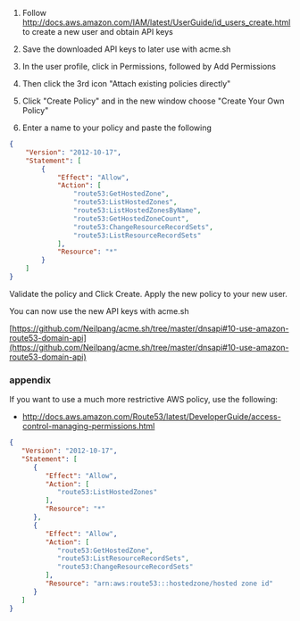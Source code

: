1. Follow http://docs.aws.amazon.com/IAM/latest/UserGuide/id_users_create.html to create a new user and obtain API keys

2. Save the downloaded API keys to later use with acme.sh

3. In the user profile, click in Permissions, followed by Add Permissions
4. Then click the 3rd icon "Attach existing policies directly"
5. Click "Create Policy" and in the new window choose "Create Your Own Policy"
6. Enter a name to your policy and paste the following

```json
{
    "Version": "2012-10-17",
    "Statement": [
        {
            "Effect": "Allow",
            "Action": [
                "route53:GetHostedZone",
                "route53:ListHostedZones",
                "route53:ListHostedZonesByName",
                "route53:GetHostedZoneCount",
                "route53:ChangeResourceRecordSets",
                "route53:ListResourceRecordSets"
            ],
            "Resource": "*"
        }
    ]
}
```

Validate the policy and Click Create.
Apply the new policy to your new user.

You can now use the new API keys with acme.sh

[https://github.com/Neilpang/acme.sh/tree/master/dnsapi#10-use-amazon-route53-domain-api](https://github.com/Neilpang/acme.sh/tree/master/dnsapi#10-use-amazon-route53-domain-api)

### appendix
If you want to use a much more restrictive AWS policy, use the following:
- http://docs.aws.amazon.com/Route53/latest/DeveloperGuide/access-control-managing-permissions.html
```json
{
   "Version": "2012-10-17",
   "Statement": [
      {
         "Effect": "Allow",
         "Action": [
            "route53:ListHostedZones"
         ],
         "Resource": "*"
      },
      {
         "Effect": "Allow",
         "Action": [
            "route53:GetHostedZone",
            "route53:ListResourceRecordSets",
            "route53:ChangeResourceRecordSets"
         ],
         "Resource": "arn:aws:route53:::hostedzone/hosted zone id"
      }
   ]
}
```


